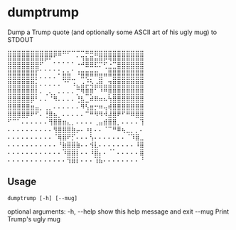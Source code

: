 # dumptrump

Dump a Trump quote (and optionally some ASCII art of his ugly mug) to STDOUT

⣿⣿⣿⣿⣿⣿⣿⣿⣿⣿⡿⠿⠛⠋⠉⡉⣉⡛⣛⠿⣿⣿⣿⣿⣿⣿⣿⣿⣿⣿
⣿⣿⣿⣿⣿⣿⣿⡿⠋⠁⠄⠄⠄⠄⠄⢀⣸⣿⣿⡿⠿⡯⢙⠿⣿⣿⣿⣿⣿⣿
⣿⣿⣿⣿⣿⣿⡿⠄⠄⠄⠄⠄⡀⡀⠄⢀⣀⣉⣉⣉⠁⠐⣶⣶⣿⣿⣿⣿⣿⣿
⣿⣿⣿⣿⣿⣿⡇⠄⠄⠄⠄⠁⣿⣿⣀⠈⠿⢟⡛⠛⣿⠛⠛⣿⣿⣿⣿⣿⣿⣿
⣿⣿⣿⣿⣿⣿⡆⠄⠄⠄⠄⠄⠈⠁⠰⣄⣴⡬⢵⣴⣿⣤⣽⣿⣿⣿⣿⣿⣿⣿
⣿⣿⣿⣿⣿⣿⡇⠄⢀⢄⡀⠄⠄⠄⠄⡉⠻⣿⡿⠁⠘⠛⡿⣿⣿⣿⣿⣿⣿⣿
⣿⣿⣿⣿⣿⡿⠃⠄⠄⠈⠻⠄⠄⠄⠄⢘⣧⣀⠾⠿⠶⠦⢳⣿⣿⣿⣿⣿⣿⣿
⣿⣿⣿⣿⣿⣶⣤⡀⢀⡀⠄⠄⠄⠄⠄⠄⠻⢣⣶⡒⠶⢤⢾⣿⣿⣿⣿⣿⣿⣿
⣿⣿⣿⣿⡿⠟⠋⠄⢘⣿⣦⡀⠄⠄⠄⠄⠄⠉⠛⠻⠻⠺⣼⣿⠟⠋⠛⠿⣿⣿
⠋⠉⠁⠄⠄⠄⠄⠄⠄⢻⣿⣿⣶⣄⡀⠄⠄⠄⠄⢀⣤⣾⣿⣿⡀⠄⠄⠄⠄⢹
⠄⠄⠄⠄⠄⠄⠄⠄⠄⠄⢻⣿⣿⣿⣷⡤⠄⠰⡆⠄⠄⠈⠉⠛⠿⢦⣀⡀⡀⠄
⠄⠄⠄⠄⠄⠄⠄⠄⠄⠄⠈⢿⣿⠟⡋⠄⠄⠄⢣⠄⠄⠄⠄⠄⠄⠄⠈⠹⣿⣀
⠄⠄⠄⠄⠄⠄⠄⠄⠄⠄⠄⠘⣷⣿⣿⣷⠄⠄⢺⣇⠄⠄⠄⠄⠄⠄⠄⠄⠸⣿
⠄⠄⠄⠄⠄⠄⠄⠄⠄⠄⠄⠄⠹⣿⣿⡇⠄⠄⠸⣿⡄⠄⠈⠁⠄⠄⠄⠄⠄⣿
⠄⠄⠄⠄⠄⠄⠄⠄⠄⠄⠄⠄⠄⢻⣿⡇⠄⠄⠄⢹⣧⠄⠄⠄⠄⠄⠄⠄⠄⠘

## Usage
`dumptrump [-h] [--mug]`

optional arguments:
  -h, --help  show this help message and exit
  --mug       Print Trump's ugly mug
